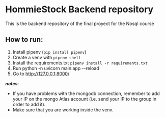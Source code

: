 # HommieStock Backend repository

This is the backend repository of the final proyect for the Nosql course

## How to run:

1. Install pipenv (`pip install pipenv`)
2. Create a venv with `pipenv shell` 
3. Install the requirements.txt `pipenv install -r requirements.txt`
4. Run python -n uvicorn main:app --reload
5. Go to http://127.0.0.1:8000/

_**notes**_: 
* If you have problems with the mongodb connection, remember to add your IP on the mongo Atlas account (i.e. send your IP to the group in order to add it).
* Make sure that you are working inside the venv.